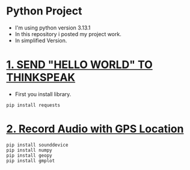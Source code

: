 # Python Project 
- I'm using python version 3.13.1
- In this repository i posted my project work.
- In simplified Version.

 # [1. SEND "HELLO WORLD" TO THINKSPEAK](https://github.com/Murugavel14/Python/blob/main/1.%20Send%20Hello%20World%20to%20Thinkspeak.py)
- First you install library.
  
```
pip install requests
```
# [2. Record Audio with GPS Location](https://github.com/Murugavel14/Python/blob/main/2.%20Record%20audio%20with%20GPS%20locatio.py)

```
pip install sounddevice
pip install numpy
pip install geopy
pip install gmplot
```
